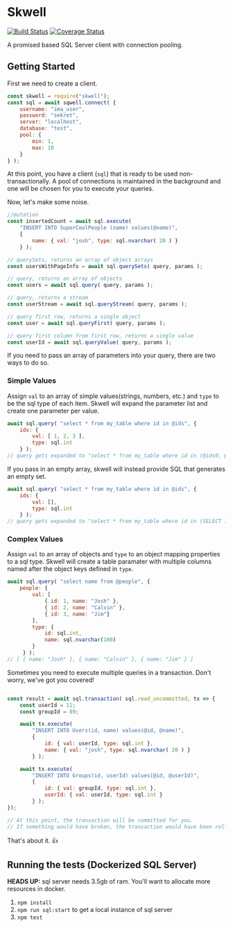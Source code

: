 # Skwell
[![Build Status](https://travis-ci.org/digitalBush/skwell.svg?branch=master)](https://travis-ci.org/digitalBush/skwell)
[![Coverage Status](https://coveralls.io/repos/github/digitalBush/skwell/badge.svg)](https://coveralls.io/github/digitalBush/skwell)

A promised based SQL Server client with connection pooling.

## Getting Started

First we need to create a client.

``` js
const skwell = require("skwell");
const sql = await sqwell.connect( {
	username: "ima_user",
	password: "sekret",
	server: "localhost",
	database: "test",
	pool: {
		min: 1,
		max: 10
	}
} );

```

At this point, you have a client (`sql`) that is ready to be used non-transactionally. A pool of connections is maintained in the background and one will be chosen for you to execute your queries.

Now, let's make some noise.
``` js
//mutation
const insertedCount = await sql.execute(
	"INSERT INTO SuperCoolPeople (name) values(@name)",
	{
		name: { val: "josh", type: sql.nvarchar( 20 ) }
	} );

// querySets, returns an array of object arrays
const usersWithPageInfo = await sql.querySets( query, params );

// query, returns an array of objects
const users = await sql.query( query, params );

// query, returns a stream
const userStream = await sql.queryStream( query, params );

// query first row, returns a single object
const user = await sql.queryFirst( query, params );

// query first column from first row, returns a single value
const userId = await sql.queryValue( query, params );

```

If you need to pass an array of parameters into your query, there are two ways to do so.

### Simple Values
Assign `val` to an array of simple values(strings, numbers, etc.) and `type` to be the sql type of each item. Skwell will expand the parameter list and create one parameter per value.
``` js
await sql.query( "select * from my_table where id in @ids", {
	ids: {
		val: [ 1, 2, 3 ],
		type: sql.int
	} );
// query gets expanded to "select * from my_table where id in (@ids0, @ids1, @ids2)
```

If you pass in an empty array, skwell will instead provide SQL that generates an empty set.
``` js
await sql.query( "select * from my_table where id in @ids", {
	ids: {
		val: [],
		type: sql.int
	} );
// query gets expanded to "select * from my_table where id in (SELECT 1 WHERE 1=0)
```

### Complex Values
Assign `val` to an array of objects and `type` to an object mapping properties to a sql type. Skwell will create a table paramater with multiple columns named after the object keys defined in `type`.
``` js
await sql.query( "select name from @people", {
	people: {
		val: [
			{ id: 1, name: "Josh" },
			{ id: 2, name: "Calvin" },
			{ id: 3, name: "Jim"}
		],
		type: {
			id: sql.int,
			name: sql.nvarchar(100)
		}
	 } );
// [ { name: "Josh" }, { name: "Calvin" }, { name: "Jim" } ]
```


Sometimes you need to execute multiple queries in a transaction. Don't worry, we've got you covered!

``` js

const result = await sql.transaction( sql.read_uncommitted, tx => {
	const userId = 11;
	const groupId = 89;

	await tx.execute(
		"INSERT INTO Users(id, name) values(@id, @name)",
		{
			id: { val: userId, type: sql.int },
			name: { val: "josh", type: sql.nvarchar( 20 ) }
		} );

	await tx.execute(
		"INSERT INTO Groups(id, userId) values(@id, @userId)",
		{
			id: { val: groupId, type: sql.int },
			userId: { val: userId, type: sql.int }
		} );
});

// At this point, the transaction will be committed for you.
// If something would have broken, the transaction would have been rolled back.
```
That's about it. 👍
## Running the tests (Dockerized SQL Server)
**HEADS UP:** sql server needs 3.5gb of ram. You'll want to allocate more resources in docker.
1. `npm install`
1. `npm run sql:start` to get a local instance of sql server
1. `npm test`
